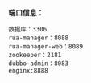**端口信息：**

    数据库：3306
    rua-manager：8088
    rua-manager-web：8089
    zookeeper：2181
    dubbo-admin：8083
    enginx:8888

